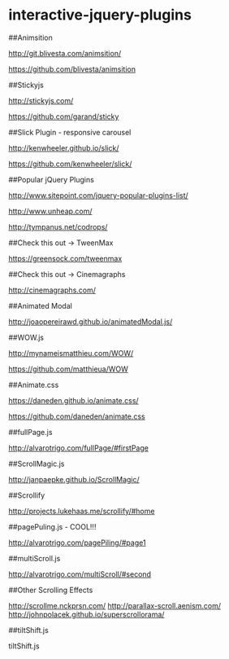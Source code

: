 # interactive-jquery-plugins

##Animsition

http://git.blivesta.com/animsition/

https://github.com/blivesta/animsition

##Stickyjs

http://stickyjs.com/

https://github.com/garand/sticky


##Slick Plugin - responsive carousel

http://kenwheeler.github.io/slick/

https://github.com/kenwheeler/slick/

##Popular jQuery Plugins

http://www.sitepoint.com/jquery-popular-plugins-list/

http://www.unheap.com/

http://tympanus.net/codrops/
 
 
##Check this out -> TweenMax

https://greensock.com/tweenmax

##Check this out -> Cinemagraphs

http://cinemagraphs.com/

##Animated Modal

http://joaopereirawd.github.io/animatedModal.js/

##WOW.js

http://mynameismatthieu.com/WOW/

https://github.com/matthieua/WOW

##Animate.css

https://daneden.github.io/animate.css/

https://github.com/daneden/animate.css

##fullPage.js

http://alvarotrigo.com/fullPage/#firstPage

##ScrollMagic.js

http://janpaepke.github.io/ScrollMagic/

##Scrollify

http://projects.lukehaas.me/scrollify/#home

##pagePuling.js - COOL!!!

http://alvarotrigo.com/pagePiling/#page1

##multiScroll.js

http://alvarotrigo.com/multiScroll/#second

##Other Scrolling Effects

http://scrollme.nckprsn.com/
http://parallax-scroll.aenism.com/
http://johnpolacek.github.io/superscrollorama/

##tiltShift.js

tiltShift.js